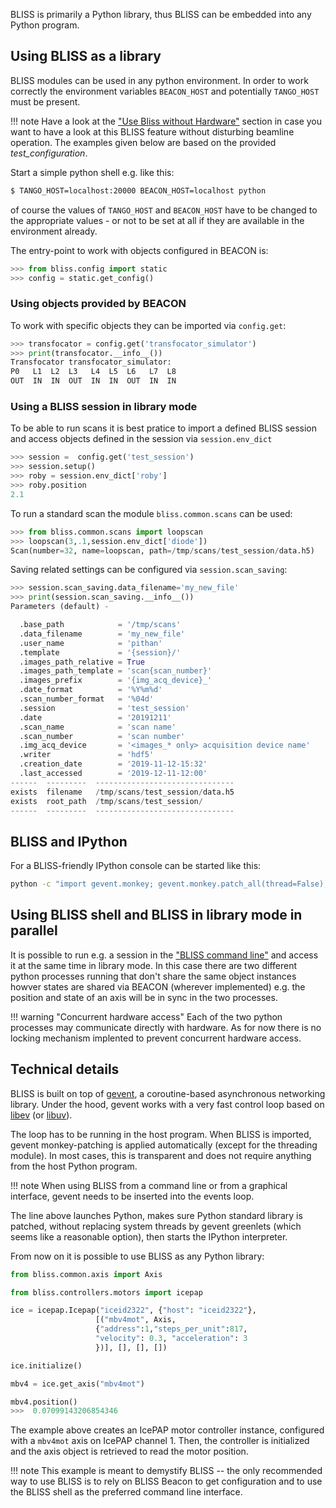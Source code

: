 BLISS is primarily a Python library, thus BLISS can be embedded into any Python
program.

## Using BLISS as a library

BLISS modules can be used in any python environment. In order to work correctly
the environment variables `BEACON_HOST` and potentially `TANGO_HOST` must be present.

!!! note
    Have a look at the ["Use Bliss without Hardware"](index.md#use-bliss-without-hardware)
    section in case you want to have a look at this BLISS feature without
    disturbing beamline operation.
    The examples given below are based on the provided _test_configuration_.

Start a simple python shell e.g. like this:

```bash
$ TANGO_HOST=localhost:20000 BEACON_HOST=localhost python
```

of course the values of `TANGO_HOST` and `BEACON_HOST` have to be changed to the
appropriate values - or not to be set at all if they are available in the
environment already.

The entry-point to work with objects configured in BEACON is:

```python
>>> from bliss.config import static
>>> config = static.get_config()
```

### Using objects provided by BEACON
To work with specific objects they can be imported via `config.get`:

```python
>>> transfocator = config.get('transfocator_simulator')
>>> print(transfocator.__info__())
Transfocator transfocator_simulator:
P0   L1  L2  L3   L4  L5  L6   L7  L8
OUT  IN  IN  OUT  IN  IN  OUT  IN  IN
```

### Using a BLISS session in library mode
To be able to run scans it is best pratice to import a defined BLISS session
and access objects defined in the session via `session.env_dict`

```python
>>> session =  config.get('test_session')
>>> session.setup()
>>> roby = session.env_dict['roby']
>>> roby.position
2.1
```

To run a standard scan the module `bliss.common.scans` can be used:

```python
>>> from bliss.common.scans import loopscan
>>> loopscan(3,.1,session.env_dict['diode'])
Scan(number=32, name=loopscan, path=/tmp/scans/test_session/data.h5)
```

Saving related settings can be configured via `session.scan_saving`:

```python
>>> session.scan_saving.data_filename='my_new_file'
>>> print(session.scan_saving.__info__())
Parameters (default) - 

  .base_path            = '/tmp/scans'
  .data_filename        = 'my_new_file'
  .user_name            = 'pithan'
  .template             = '{session}/'
  .images_path_relative = True
  .images_path_template = 'scan{scan_number}'
  .images_prefix        = '{img_acq_device}_'
  .date_format          = '%Y%m%d'
  .scan_number_format   = '%04d'
  .session              = 'test_session'
  .date                 = '20191211'
  .scan_name            = 'scan name'
  .scan_number          = 'scan number'
  .img_acq_device       = '<images_* only> acquisition device name'
  .writer               = 'hdf5'
  .creation_date        = '2019-11-12-15:32'
  .last_accessed        = '2019-12-11-12:00'
------  ---------  -------------------------------
exists  filename   /tmp/scans/test_session/data.h5
exists  root_path  /tmp/scans/test_session/
------  ---------  -------------------------------
```

## BLISS and IPython

For a BLISS-friendly IPython console can be started like this:

```bash
python -c "import gevent.monkey; gevent.monkey.patch_all(thread=False); import IPython; IPython.start_ipython()"
```

## Using BLISS shell and BLISS in library mode in parallel
It is possible to run e.g. a session in the ["BLISS command line"](shell_cmdline.md)
and access it at the same time in library mode. In this case there are two different
python processes running that don't share the same object instances howver states are
shared via BEACON (wherever implemented) e.g. the position and state of an axis will
be in sync in the two processes.

!!! warning "Concurrent hardware access"
    Each of the two python processes may communicate directly with hardware.
    As for now there is no locking mechanism implented to prevent concurrent
    hardware access.

## Technical details

BLISS is built on top of [gevent](http://www.gevent.org/), a
coroutine-based asynchronous networking library. Under the hood,
gevent works with a very fast control loop based on
[libev](http://software.schmorp.de/pkg/libev.html) (or
[libuv](http://docs.libuv.org/en/v1.x/)).

The loop has to be running in the host program. When BLISS is
imported, gevent monkey-patching is applied automatically (except for
the threading module). In most cases, this is transparent and does not
require anything from the host Python program.

!!! note
    When using BLISS from a command line or from a graphical
    interface, gevent needs to be inserted into the events loop.

The line above launches Python, makes sure Python standard library is
patched, without replacing system threads by gevent greenlets (which
seems like a reasonable option), then starts the IPython interpreter.

From now on it is possible to use BLISS as any Python library:

```python
from bliss.common.axis import Axis

from bliss.controllers.motors import icepap

ice = icepap.Icepap("iceid2322", {"host": "iceid2322"},
                   [("mbv4mot", Axis,
                   {"address":1,"steps_per_unit":817,
                   "velocity": 0.3, "acceleration": 3
                   })], [], [], [])

ice.initialize()

mbv4 = ice.get_axis("mbv4mot")

mbv4.position()
>>>  0.07099143206854346
```

The example above creates an IcePAP motor controller instance,
configured with a `mbv4mot` axis on IcePAP channel 1. Then, the
controller is initialized and the axis object is retrieved to read the
motor position.

!!! note
    This example is meant to demystify BLISS -- the only recommended
    way to use BLISS is to rely on BLISS Beacon to get configuration
    and to use the BLISS shell as the preferred command line
    interface.

